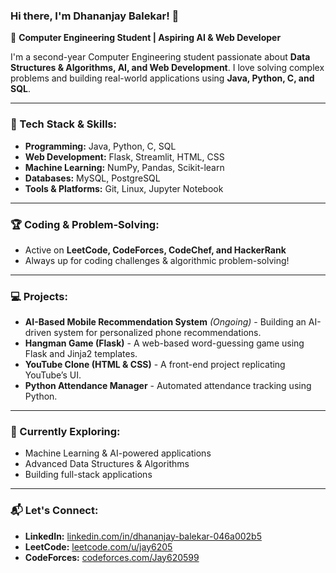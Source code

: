 ### Hi there, I'm Dhananjay Balekar! 👋

🚀 **Computer Engineering Student | Aspiring AI & Web Developer**

I'm a second-year Computer Engineering student passionate about **Data Structures & Algorithms, AI, and Web Development**. I love solving complex problems and building real-world applications using **Java, Python, C, and SQL**.

---

### 🔧 Tech Stack & Skills:
- **Programming:** Java, Python, C, SQL
- **Web Development:** Flask, Streamlit, HTML, CSS
- **Machine Learning:** NumPy, Pandas, Scikit-learn
- **Databases:** MySQL, PostgreSQL
- **Tools & Platforms:** Git, Linux, Jupyter Notebook

---

### 🏆 Coding & Problem-Solving:
- Active on **LeetCode, CodeForces, CodeChef, and HackerRank**
- Always up for coding challenges & algorithmic problem-solving!

---

### 💻 Projects:
- **AI-Based Mobile Recommendation System** *(Ongoing)* - Building an AI-driven system for personalized phone recommendations.
- **Hangman Game (Flask)** - A web-based word-guessing game using Flask and Jinja2 templates.
- **YouTube Clone (HTML & CSS)** - A front-end project replicating YouTube’s UI.
- **Python Attendance Manager** - Automated attendance tracking using Python.

---

### 🎯 Currently Exploring:
- Machine Learning & AI-powered applications
- Advanced Data Structures & Algorithms
- Building full-stack applications

---

### 📬 Let's Connect:
- **LinkedIn:** [linkedin.com/in/dhananjay-balekar-046a002b5](https://linkedin.com/in/dhananjay-balekar-046a002b5/)
- **LeetCode:** [leetcode.com/u/jay6205](https://leetcode.com/u/jay6205/)
- **CodeForces:** [codeforces.com/Jay620599]((https://codeforces.com/profile/Jay620599))



<!---
jay6205/jay6205 is a ✨ special ✨ repository because its `README.md` (this file) appears on your GitHub profile.
You can click the Preview link to take a look at your changes.
--->
